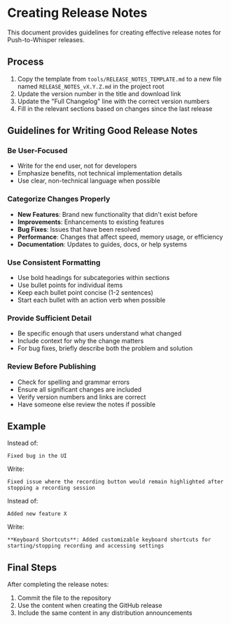 # Creating Release Notes

This document provides guidelines for creating effective release notes for Push-to-Whisper releases.

## Process

1. Copy the template from `tools/RELEASE_NOTES_TEMPLATE.md` to a new file named `RELEASE_NOTES_vX.Y.Z.md` in the project root
2. Update the version number in the title and download link 
3. Update the "Full Changelog" line with the correct version numbers
4. Fill in the relevant sections based on changes since the last release

## Guidelines for Writing Good Release Notes

### Be User-Focused
- Write for the end user, not for developers
- Emphasize benefits, not technical implementation details
- Use clear, non-technical language when possible

### Categorize Changes Properly
- **New Features**: Brand new functionality that didn't exist before
- **Improvements**: Enhancements to existing features
- **Bug Fixes**: Issues that have been resolved
- **Performance**: Changes that affect speed, memory usage, or efficiency
- **Documentation**: Updates to guides, docs, or help systems

### Use Consistent Formatting
- Use bold headings for subcategories within sections
- Use bullet points for individual items
- Keep each bullet point concise (1-2 sentences)
- Start each bullet with an action verb when possible

### Provide Sufficient Detail
- Be specific enough that users understand what changed
- Include context for why the change matters
- For bug fixes, briefly describe both the problem and solution

### Review Before Publishing
- Check for spelling and grammar errors
- Ensure all significant changes are included
- Verify version numbers and links are correct
- Have someone else review the notes if possible

## Example

Instead of:
```
Fixed bug in the UI
```

Write:
```
Fixed issue where the recording button would remain highlighted after stopping a recording session
```

Instead of:
```
Added new feature X
```

Write:
```
**Keyboard Shortcuts**: Added customizable keyboard shortcuts for starting/stopping recording and accessing settings
```

## Final Steps

After completing the release notes:
1. Commit the file to the repository
2. Use the content when creating the GitHub release
3. Include the same content in any distribution announcements 